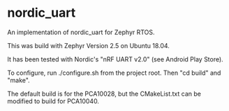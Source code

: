 # nordic_uart
An implementation of nordic_uart for Zephyr RTOS.

This was build with Zephyr Version 2.5 on Ubuntu 18.04.

It has been tested with Nordic's "nRF UART v2.0" (see Android Play Store).

To configure, run ./configure.sh from the project root.
Then "cd build" and "make".

The default build is for the PCA10028, but the CMakeList.txt can be modified to build for PCA10040.

